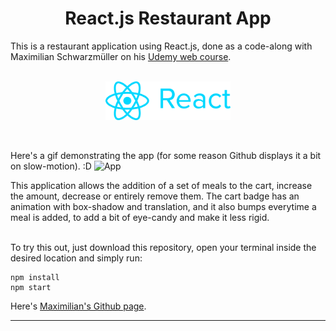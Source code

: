 <div align="center">
    <h1>React.js Restaurant App</h1>
</div>

This is a restaurant application using React.js, done as a code-along with Maximilian Schwarzmüller on his [Udemy web course](https://www.udemy.com/course/react-the-complete-guide-incl-redux/).

<br/>
<div align="center">
  <img align="center" width="200" height="" src="./Files/react-logo.png">
</div>
<br/>
<br/>

Here's a gif demonstrating the app (for some reason Github displays it a bit on slow-motion). :D
![App](./Files/app.gif)

<p text-align="justify">This application allows the addition of a set of meals to the cart, increase the amount, decrease or entirely remove them. The cart badge has an animation with box-shadow and translation, and it also bumps everytime a meal is added, to add a bit of eye-candy and make it less rigid.</p>
<br/>
To try this out, just download this repository, open your terminal inside the desired location and simply run:

<br/>

```
npm install
npm start
```

Here's [Maximilian's Github page](https://github.com/maxschwarzmueller).

---------------------------------------------------------------
